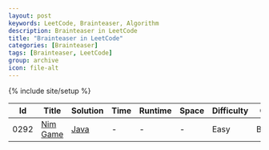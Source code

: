 ```yaml
---
layout: post
keywords: LeetCode, Brainteaser, Algorithm
description: Brainteaser in LeetCode
title: "Brainteaser in LeetCode"
categories: [Brainteaser]
tags: [Brainteaser, LeetCode]
group: archive
icon: file-alt
---
```

{% include site/setup %}

|Id  | Title  | Solution   | Time | Runtime |  Space | Difficulty  | Catagory|
 ------------ | ------------ | ------------ | ------------ | ------------ | ------------ | ------------ | ------------
|0292|[Nim Game](https://leetcode.com/problems/nim-game/) | [Java](https://e.srl/leetcode-292/)  |-|-|-|  Easy |Brainteaser|







